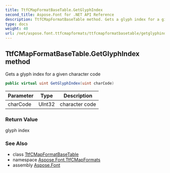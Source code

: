 ```yaml
---
title: TtfCMapFormatBaseTable.GetGlyphIndex
second_title: Aspose.Font for .NET API Reference
description: TtfCMapFormatBaseTable method. Gets a glyph index for a given character code
type: docs
weight: 40
url: /net/aspose.font.ttfcmapformats/ttfcmapformatbasetable/getglyphindex/
---
```

## TtfCMapFormatBaseTable.GetGlyphIndex method

Gets a glyph index for a given character code

```csharp
public virtual uint GetGlyphIndex(uint charCode)
```

| Parameter | Type | Description |
| --- | --- | --- |
| charCode | UInt32 | character code |

### Return Value

glyph index

### See Also

* class [TtfCMapFormatBaseTable](../)
* namespace [Aspose.Font.TtfCMapFormats](../../ttfcmapformatbasetable/)
* assembly [Aspose.Font](../../../)


